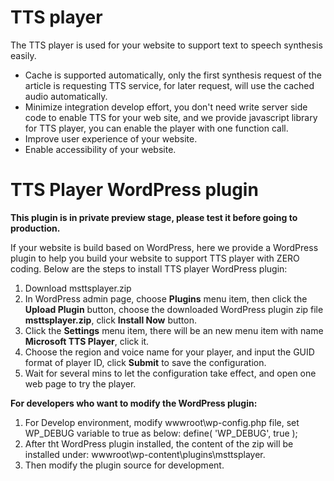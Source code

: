 # TTS player

The TTS player is used for your website to support text to speech synthesis easily.

- Cache is supported automatically, only the first synthesis request of the article is requesting TTS service, for later request, will use the cached audio automatically.
- Minimize integration develop effort, you don't need write server side code to enable TTS for your web site, and we provide javascript library for TTS player, you can enable the player with one function call.
- Improve user experience of your website.
- Enable accessibility of your website.

# TTS Player WordPress plugin
**This plugin is in private preview stage, please test it before going to production.**

If your website is build based on WordPress, here we provide a WordPress plugin to help you build your website to support TTS player with ZERO coding.
Below are the steps to install TTS player WordPress plugin:
1. Download msttsplayer.zip
2. In WordPress admin page, choose **Plugins** menu item, then click the **Upload Plugin** button, choose the downloaded WordPress plugin zip file **msttsplayer.zip**, click **Install Now** button.
3. Click the **Settings** menu item, there will be an new menu item with name **Microsoft TTS Player**, click it.
4. Choose the region and voice name for your player, and input the GUID format of player ID, click **Submit** to save the configuration.
5. Wait for several mins to let the configuration take effect, and open one web page to try the player.

**For developers who want to modify the WordPress plugin:**
1. For Develop environment, modify wwwroot\wp-config.php file, set WP_DEBUG variable to true as below:
        define( 'WP_DEBUG', true );
2. After tht WordPress plugin installed, the content of the zip will be installed under: wwwroot\wp-content\plugins\msttsplayer\.
3. Then modify the plugin source for development.